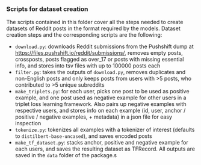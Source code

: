 ### Scripts for dataset creation
The scripts contained in this folder cover all the steps needed to create datasets of Reddit posts in the format required by the models.
Dataset creation steps and the corresponding scripts are the following:
- ```download.py```: downloads Reddit submissions from the Pushshift dump at https://files.pushshift.io/reddit/submissions/, removes empty posts, crossposts, posts flagged as over_17 or posts with missing essential info, and stores into tsv files with up to 100000 posts each
- ```filter.py```: takes the outputs of ```download.py```, removes duplicates and non-English posts and only keeps posts from users with >5 posts, who contributed to >5 unique subreddits
- ```make_triplets.py```: for each user, picks one post to be used as positive example, and one post used as negative example for other users in a triplet loss learning framework. Also pairs up negative examples with respective users, and stores info on each example (id, user, anchor / positive / negative examples, + metadata) in a json file for easy inspection
- ```tokenize.py```: tokenizes all examples with a tokenizer of interest (defaults to ```distilbert-base-uncased```), and saves encoded posts
- ```make_tf_dataset.py```: stacks anchor, positive and negative example for each users, and saves the resulting dataset as TFRecord.
All outputs are saved in the ```data``` folder of the package.s